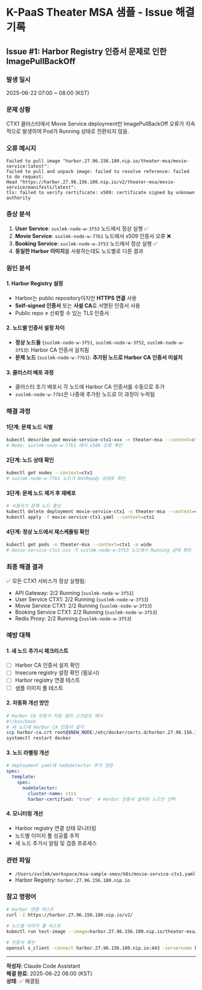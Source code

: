 # K-PaaS Theater MSA 샘플 - Issue 해결 기록

## Issue #1: Harbor Registry 인증서 문제로 인한 ImagePullBackOff

### 발생 일시
2025-06-22 07:00 ~ 08:00 (KST)

### 문제 상황
CTX1 클러스터에서 Movie Service deployment만 ImagePullBackOff 오류가 지속적으로 발생하여 Pod가 Running 상태로 전환되지 않음.

### 오류 메시지
```
Failed to pull image "harbor.27.96.156.180.nip.io/theater-msa/movie-service:latest": 
failed to pull and unpack image: failed to resolve reference: failed to do request: 
Head "https://harbor.27.96.156.180.nip.io/v2/theater-msa/movie-service/manifests/latest": 
tls: failed to verify certificate: x509: certificate signed by unknown authority
```

### 증상 분석
1. **User Service**: `suslmk-node-w-3f53` 노드에서 정상 실행 ✅
2. **Movie Service**: `suslmk-node-w-77b1` 노드에서 x509 인증서 오류 ❌
3. **Booking Service**: `suslmk-node-w-3f53` 노드에서 정상 실행 ✅
4. **동일한 Harbor 이미지**를 사용하는데도 노드별로 다른 결과

### 원인 분석

#### 1. Harbor Registry 설정
- Harbor는 public repository이지만 **HTTPS 연결** 사용
- **Self-signed 인증서** 또는 **사설 CA**로 서명된 인증서 사용
- Public repo ≠ 신뢰할 수 있는 TLS 인증서

#### 2. 노드별 인증서 설정 차이
- **정상 노드들** (`suslmk-node-w-3f51`, `suslmk-node-w-3f52`, `suslmk-node-w-3f53`): Harbor CA 인증서 설치됨
- **문제 노드** (`suslmk-node-w-77b1`): **추가된 노드로 Harbor CA 인증서 미설치**

#### 3. 클러스터 배포 과정
- 클러스터 초기 배포시 각 노드에 Harbor CA 인증서를 수동으로 추가
- `suslmk-node-w-77b1`은 나중에 추가된 노드로 이 과정이 누락됨

### 해결 과정

#### 1단계: 문제 노드 식별
```bash
kubectl describe pod movie-service-ctx1-xxx -n theater-msa --context=ctx1
# Node: suslmk-node-w-77b1 에서 x509 오류 확인
```

#### 2단계: 노드 상태 확인
```bash
kubectl get nodes --context=ctx1
# suslmk-node-w-77b1 노드가 NotReady 상태로 확인
```

#### 3단계: 문제 노드 제거 후 재배포
```bash
# 사용자가 문제 노드 중단
kubectl delete deployment movie-service-ctx1 -n theater-msa --context=ctx1
kubectl apply -f movie-service-ctx1.yaml --context=ctx1
```

#### 4단계: 정상 노드에서 재스케줄링 확인
```bash
kubectl get pods -n theater-msa --context=ctx1 -o wide
# movie-service-ctx1-xxx 가 suslmk-node-w-3f53 노드에서 Running 상태 확인
```

### 최종 해결 결과
✅ 모든 CTX1 서비스가 정상 실행됨:
- API Gateway: 2/2 Running (`suslmk-node-w-3f51`)
- User Service CTX1: 2/2 Running (`suslmk-node-w-3f53`)
- Movie Service CTX1: 2/2 Running (`suslmk-node-w-3f53`)
- Booking Service CTX1: 2/2 Running (`suslmk-node-w-3f53`)
- Redis Proxy: 2/2 Running (`suslmk-node-w-3f53`)

### 예방 대책

#### 1. 새 노드 추가시 체크리스트
- [ ] Harbor CA 인증서 설치 확인
- [ ] Insecure registry 설정 확인 (필요시)
- [ ] Harbor registry 연결 테스트
- [ ] 샘플 이미지 풀 테스트

#### 2. 자동화 개선 방안
```bash
# Harbor CA 인증서 자동 설치 스크립트 예시
#!/bin/bash
# 새 노드에 Harbor CA 인증서 설치
scp harbor-ca.crt root@$NEW_NODE:/etc/docker/certs.d/harbor.27.96.156.180.nip.io/
systemctl restart docker
```

#### 3. 노드 라벨링 개선
```yaml
# deployment yaml에 nodeSelector 추가 권장
spec:
  template:
    spec:
      nodeSelector:
        cluster-name: ctx1
        harbor-certified: "true"  # Harbor 인증서 설치된 노드만 선택
```

#### 4. 모니터링 개선
- Harbor registry 연결 상태 모니터링
- 노드별 이미지 풀 성공률 추적
- 새 노드 추가시 알림 및 검증 프로세스

### 관련 파일
- `/Users/suslmk/workspace/msa-sample-smov/k8s/movie-service-ctx1.yaml`
- Harbor Registry: `harbor.27.96.156.180.nip.io`

### 참고 명령어
```bash
# Harbor 연결 테스트
curl -I https://harbor.27.96.156.180.nip.io/v2/

# 노드별 이미지 풀 테스트
kubectl run test-image --image=harbor.27.96.156.180.nip.io/theater-msa/user-service:latest --rm -it --restart=Never

# 인증서 확인
openssl s_client -connect harbor.27.96.156.180.nip.io:443 -servername harbor.27.96.156.180.nip.io
```

---

**작성자**: Claude Code Assistant  
**해결 완료**: 2025-06-22 08:00 (KST)  
**상태**: ✅ 해결됨